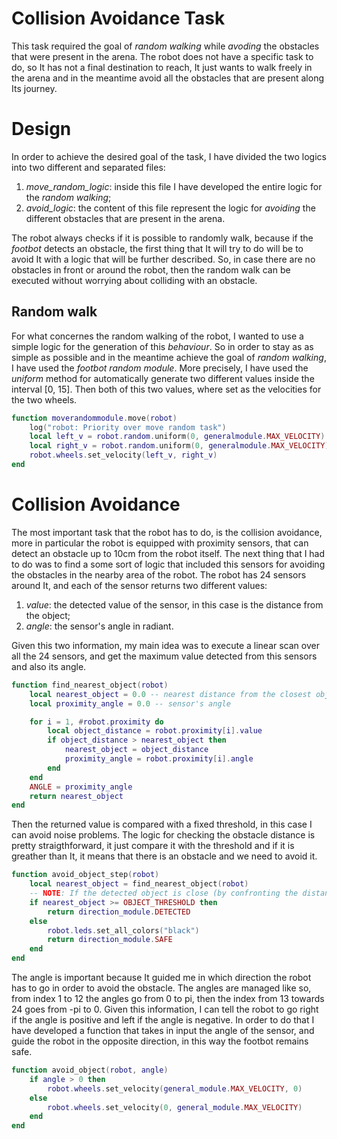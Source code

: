 # Collision Avoidance Task
This task required the goal of *random walking* while *avoding* the obstacles that were present in the arena. The robot does not have a specific task to do, so It has not a final destination to reach, It just
wants to walk freely in the arena and in the meantime avoid all the obstacles that are present along Its journey.
# Design
In order to achieve the desired goal of the task, I have divided the two logics into two different and separated files:
1. *move_random_logic*: inside this file I have developed the entire logic for the *random walking*;
2. *avoid_logic*: the content of this file represent the logic for *avoiding* the different obstacles that are present in the arena.

The robot always checks if it is possible to randomly walk, because if the *footbot* detects an obstacle, the first thing that It will try to do will be to avoid It with a logic that will be further described.
So, in case there are no obstacles in front or around the robot, then the random walk can be executed without worrying about colliding with an obstacle.

## Random walk
For what concernes the random walking of the robot, I wanted to use a simple logic for the generation of this *behaviour*. So in order to stay as as simple as possible and in the meantime achieve the goal of *random walking*, I have used the *footbot random module*. More precisely, I have used the *uniform* method for automatically generate two different values inside the interval [0, 15]. Then both of this two values, where set as the velocities for the two wheels.

```lua
function moverandommodule.move(robot)
	log("robot: Priority over move random task")
	local left_v = robot.random.uniform(0, generalmodule.MAX_VELOCITY)
	local right_v = robot.random.uniform(0, generalmodule.MAX_VELOCITY)
	robot.wheels.set_velocity(left_v, right_v)
end
```


# Collision Avoidance
The most important task that the robot has to do, is the collision avoidance, more in particular the robot is equipped with proximity sensors, that can detect an obstacle up to 10cm from the robot itself. The next thing that I had to do was to find a some sort of logic that included this sensors for avoiding the obstacles in the nearby area of the robot. The robot has 24 sensors around It, and each of the sensor returns two different values:

1. *value*: the detected value of the sensor, in this case is the distance from the object;
2. *angle*: the sensor's angle in radiant.

Given this two information, my main idea was to execute a linear scan over all the 24 sensors, and get the maximum value detected from this sensors and also its angle.

```lua
function find_nearest_object(robot)
	local nearest_object = 0.0 -- nearest distance from the closest object
	local proximity_angle = 0.0 -- sensor's angle

	for i = 1, #robot.proximity do
		local object_distance = robot.proximity[i].value
		if object_distance > nearest_object then
			nearest_object = object_distance
			proximity_angle = robot.proximity[i].angle
		end
	end
	ANGLE = proximity_angle
	return nearest_object
end
```



Then the returned value is compared with a fixed threshold, in this case I can avoid noise problems. The logic for checking the obstacle distance is pretty straigthforward, it just compare it with the threshold and if it is greather than It, it means that there is an obstacle and we need to avoid it.

```lua
function avoid_object_step(robot)
	local nearest_object = find_nearest_object(robot)
	-- NOTE: If the detected object is close (by confronting the distance with the THR), then we try to avoid the object.
	if nearest_object >= OBJECT_THRESHOLD then
		return direction_module.DETECTED
	else
		robot.leds.set_all_colors("black")
		return direction_module.SAFE
	end
end
```

The angle is important because It guided me in which direction the robot has to go in order to avoid the obstacle. The angles are managed like so, from index 1 to 12 the angles go from 0 to pi, then the index from 13 towards 24 goes from -pi to 0. Given this information, I can tell the robot to go right if the angle is positive and left if the angle is negative. In order to do that I have developed a function that takes in input the angle of the sensor, and guide the robot in the opposite direction, in this way the footbot remains safe.

```lua
function avoid_object(robot, angle)
	if angle > 0 then
		robot.wheels.set_velocity(general_module.MAX_VELOCITY, 0)
	else
		robot.wheels.set_velocity(0, general_module.MAX_VELOCITY)
	end
end
```
